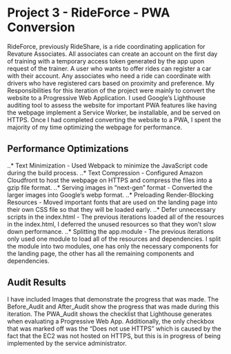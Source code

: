 # Project 3 - RideForce - PWA Conversion
RideForce, previously RideShare, is a ride coordinating application for Revature Associates. All associates can create an account on the first day of training with a temporary access token generated by the app upon request of the trainer. A user who wants to offer rides can register a car with their account. Any associates who need a ride can coordinate with drivers who have registered cars based on proximity and preference.
My Responsibilities for this iteration of the project were mainly to convert the website to a Progressive Web Application. I used Google’s Lighthouse auditing tool to assess the website for important PWA features like having the webpage implement a Service Worker, be installable, and be served on HTTPS. Once I had completed converting the website to a PWA, I spent the majority of my time optimizing the webpage for performance.
## Performance Optimizations
..* Text Minimization - Used Webpack to minimize the JavaScript code during the build process.
..* Text Compression - Configured Amazon Cloudfront to host the webpage on HTTPS and compress the files into a gzip file format.
..* Serving images in “next-gen” format - Converted the larger images into Google’s webp format.
..* Preloading Render-Blocking Resources - Moved important fonts that are used on the landing page into their own CSS file so that they will be loaded early.
..* Defer unnecessary scripts in the index.html - The previous iterations loaded all of the resources in the index.html, I deferred the unused resources so that they won’t slow down performance.
..* Splitting the app.module - The previous iterations only used one module to load all of the resources and dependencies. I split the module into two modules, one has only the necessary components for the landing page, the other has all the remaining components and dependencies. 
## Audit Results
I have included Images that demonstrate the progress that was made. The Before_Audit and After_Audit show the progress that was made during this iteration. The PWA_Audit shows the checklist that Lighthouse generates when evaluating a Progressive Web App. Additionally, the only checkbox that was marked off was the “Does not use HTTPS” which is caused by the fact that the EC2 was not hosted on HTTPS, but this is in progress of being implemented by the service administrator.
